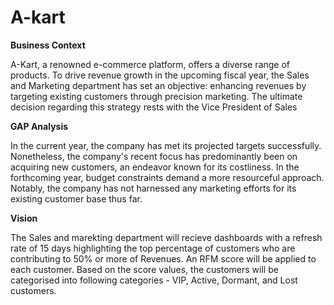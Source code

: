 # A-kart

**Business Context**

A-Kart, a renowned e-commerce platform, offers a diverse range of products. To drive revenue growth in the upcoming fiscal year, the Sales and Marketing department has set an objective: 
enhancing revenues by targeting existing customers through precision marketing. The ultimate decision regarding this strategy rests with the Vice President of Sales

**GAP Analysis**

In the current year, the company has met its projected targets successfully. Nonetheless, the company's recent focus has predominantly been on acquiring new customers, an endeavor known for its costliness. 
In the forthcoming year, budget constraints demand a more resourceful approach. Notably, the company has not harnessed any marketing efforts for its existing customer base thus far. 

**Vision**

The Sales and marekting department will recieve dashboards with a refresh rate of 15 days highlighting the top percentage of customers who are contributing to 50% or more of Revenues.
An RFM score will be applied to each customer. Based on the score values, the customers will be categorised into following categories - VIP, Active, Dormant, and Lost customers.
